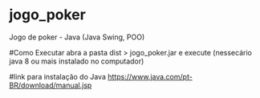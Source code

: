# jogo_poker
Jogo de poker - Java (Java Swing, POO)

#Como Executar 
abra a pasta dist > jogo_poker.jar e execute (nessecário java 8 ou mais instalado no computador)

#link para instalação do Java
https://www.java.com/pt-BR/download/manual.jsp

